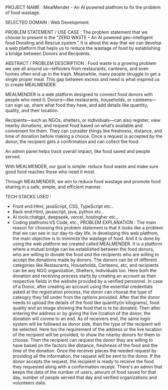 PROJECT NAME : MealMender - An AI powered platfrom to fix the problem of food wastage.

SELECTED DOMAIN : Web Development.

PROBLEM STATEMENT / USE CASE :
      The problem statement that we choose to present is the "ZERO WASTE - An AI powered geo-intelligent food Donating and Rescue system." It is about the way that we can develop a web platform that hepls us to reduce the wastage of food by establishing a bridge between Donors and Recipients.

ABSTRACT / PROBLEM DESCRIPTION : 
      Food waste is a growing problem we see all around us—leftovers from restaurants, canteens, and even homes often end up in the trash. Meanwhile, many people struggle to get a single proper meal. This gap between excess and need is what inspired us to create MEALMENDER.

MEALMENDER is a web platform designed to connect food donors with people who need it. Donors—like restaurants, households, or canteens—can sign up, share what food they have, and add details like quantity, quality, and their location.

Recipients—such as NGOs, shelters, or individuals—can also register, view nearby donations, and request food based on what’s available and convenient for them. They can consider things like freshness, distance, and time of donation before making a choice. Once a request is accepted by the donor, the recipient gets a confirmation and can collect the food.

An admin panel helps track overall impact, like food saved and people served.

With MEALMENDER, our goal is simple: reduce food waste and make sure good food reaches those who need it most.

Through MEALMENDER, we aim to reduce food wastage and promote food sharing in a safe, simple, and efficient manner.

TECH STACKS USED : 
 * Front end:Html, javaScript, CSS, TypeScript etc..
 * Back end:Html, javascript, java, python etc..
 * AI tools:chatgpt, deepseek, vercel, hostingher etc.,
 * Coding platfroms:VS Code, etc.,
PROBLEM EXPLANATION :
        The main reason for choosing this problem statement is that it looks like a problem that we can see in our day-to-day life. in developing this web platfrom, the main objective is to minimize the wastage of food. And it is done by using the web platform we created called MEALMENDER. It is a platform where a mutual bridge can be established between the food donors, who are willing to donate the food and the recipients who are willing to accept the donations made by donors. The donors can be of different categories like Restaurants, Households, Canteens, etc, and recipients can be any NGO organization, Shelters, Individuals too. Here both the donation and receiving process starts by creating an account as their respective fields in the website provided by a verified personnel. In case of a Donor, after creating an account using the essential credentials asked at the registration process, the donor can choose the type of cateogry they fall under from the options provided. After that the donor needs to upload the details of the food like quantity(in kilograms), food quality and an image showing the food that is to be donated. Then after entering the address or by giving the live lcoation of the donor, the donation will conme to an end. As of receivers end, the same login system will be followed as donor side, then the type of the recipient will be selected. Here too the requirement of the address or the live location of the recipient will be provided, to show the nearby donors for them to choose. Then the recipient can request the donor they are willing to have based on the factors like distance, freshness of the food and the time of the donation. Once the receiver places the needed request by providing all the information, the request will be sent to the donor. If the donor accepts the request, the recipient is ready to receive the food they requested along with a conformation receipt. There's an admin that keeps the data of the number of users, amount of food saved for that day, number of people served that day and verified organizations and volunteers data.
